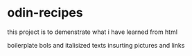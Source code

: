 # odin-recipes
this project is to demenstrate what i have learned from html

boilerplate
bols and italisized texts
insurting pictures and links
